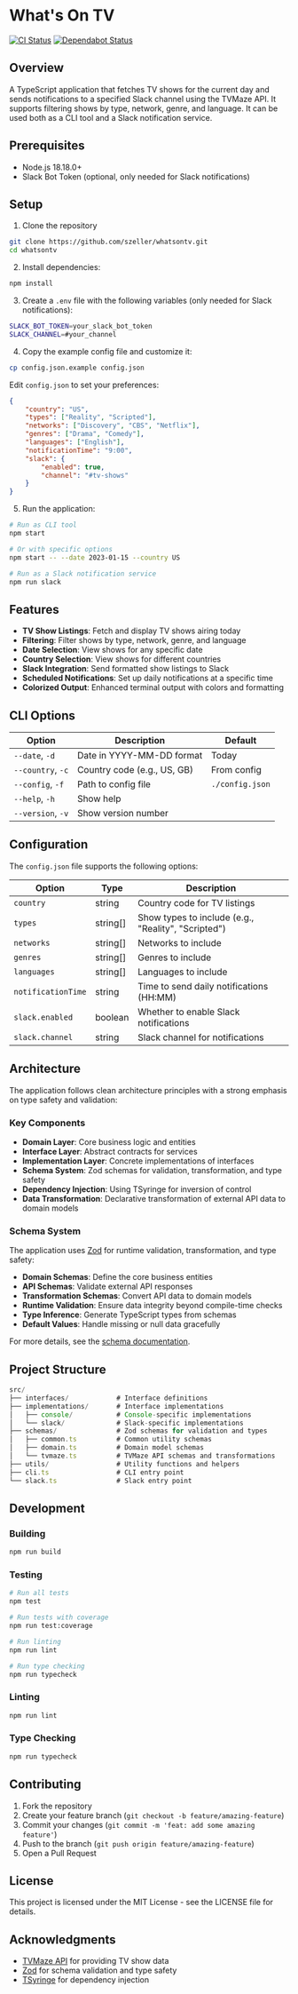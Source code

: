 # What's On TV

[![CI Status](https://github.com/szeller/whatsontv/actions/workflows/ci.yml/badge.svg)](https://github.com/szeller/whatsontv/actions)
[![Dependabot Status](https://img.shields.io/badge/Dependabot-enabled-brightgreen.svg)](https://github.com/szeller/whatsontv/blob/main/.github/dependabot.yml)


## Overview

A TypeScript application that fetches TV shows for the current day and sends notifications to a specified Slack channel using the TVMaze API. It supports filtering shows by type, network, genre, and language. It can be used both as a CLI tool and a Slack notification service.


## Prerequisites

- Node.js 18.18.0+
- Slack Bot Token (optional, only needed for Slack notifications)


## Setup

1. Clone the repository

```bash
git clone https://github.com/szeller/whatsontv.git
cd whatsontv
```

2. Install dependencies:

```bash
npm install
```

3. Create a `.env` file with the following variables (only needed for Slack notifications):

```bash
SLACK_BOT_TOKEN=your_slack_bot_token
SLACK_CHANNEL=#your_channel
```

4. Copy the example config file and customize it:

```bash
cp config.json.example config.json
```

Edit `config.json` to set your preferences:

```json
{
    "country": "US",
    "types": ["Reality", "Scripted"],
    "networks": ["Discovery", "CBS", "Netflix"],
    "genres": ["Drama", "Comedy"],
    "languages": ["English"],
    "notificationTime": "9:00",
    "slack": {
        "enabled": true,
        "channel": "#tv-shows"
    }
}
```

5. Run the application:

```bash
# Run as CLI tool
npm start

# Or with specific options
npm start -- --date 2023-01-15 --country US

# Run as a Slack notification service
npm run slack
```


## Features

- **TV Show Listings**: Fetch and display TV shows airing today
- **Filtering**: Filter shows by type, network, genre, and language
- **Date Selection**: View shows for any specific date
- **Country Selection**: View shows for different countries
- **Slack Integration**: Send formatted show listings to Slack
- **Scheduled Notifications**: Set up daily notifications at a specific time
- **Colorized Output**: Enhanced terminal output with colors and formatting


## CLI Options

| Option | Description | Default |
|--------|-------------|---------|
| `--date`, `-d` | Date in YYYY-MM-DD format | Today |
| `--country`, `-c` | Country code (e.g., US, GB) | From config |
| `--config`, `-f` | Path to config file | `./config.json` |
| `--help`, `-h` | Show help | |
| `--version`, `-v` | Show version number | |


## Configuration

The `config.json` file supports the following options:

| Option | Type | Description |
|--------|------|-------------|
| `country` | string | Country code for TV listings |
| `types` | string[] | Show types to include (e.g., "Reality", "Scripted") |
| `networks` | string[] | Networks to include |
| `genres` | string[] | Genres to include |
| `languages` | string[] | Languages to include |
| `notificationTime` | string | Time to send daily notifications (HH:MM) |
| `slack.enabled` | boolean | Whether to enable Slack notifications |
| `slack.channel` | string | Slack channel for notifications |


## Architecture

The application follows clean architecture principles with a strong emphasis on type safety and validation:

### Key Components

- **Domain Layer**: Core business logic and entities
- **Interface Layer**: Abstract contracts for services
- **Implementation Layer**: Concrete implementations of interfaces
- **Schema System**: Zod schemas for validation, transformation, and type safety
- **Dependency Injection**: Using TSyringe for inversion of control
- **Data Transformation**: Declarative transformation of external API data to domain models


### Schema System

The application uses [Zod](https://zod.dev/) for runtime validation, transformation, and type safety:

- **Domain Schemas**: Define the core business entities
- **API Schemas**: Validate external API responses
- **Transformation Schemas**: Convert API data to domain models
- **Runtime Validation**: Ensure data integrity beyond compile-time checks
- **Type Inference**: Generate TypeScript types from schemas
- **Default Values**: Handle missing or null data gracefully

For more details, see the [schema documentation](./src/schemas/README.md).


## Project Structure

```typescript
src/
├── interfaces/            # Interface definitions
├── implementations/       # Interface implementations
│   ├── console/           # Console-specific implementations
│   └── slack/             # Slack-specific implementations
├── schemas/               # Zod schemas for validation and types
│   ├── common.ts          # Common utility schemas
│   ├── domain.ts          # Domain model schemas
│   └── tvmaze.ts          # TVMaze API schemas and transformations
├── utils/                 # Utility functions and helpers
├── cli.ts                 # CLI entry point
└── slack.ts               # Slack entry point
```


## Development

### Building

```bash
npm run build
```

### Testing

```bash
# Run all tests
npm test

# Run tests with coverage
npm run test:coverage

# Run linting
npm run lint

# Run type checking
npm run typecheck
```

### Linting

```bash
npm run lint
```

### Type Checking

```bash
npm run typecheck
```


## Contributing

1. Fork the repository
2. Create your feature branch (`git checkout -b feature/amazing-feature`)
3. Commit your changes (`git commit -m 'feat: add some amazing feature'`)
4. Push to the branch (`git push origin feature/amazing-feature`)
5. Open a Pull Request


## License

This project is licensed under the MIT License - see the LICENSE file for details.


## Acknowledgments

- [TVMaze API](https://www.tvmaze.com/api) for providing TV show data
- [Zod](https://zod.dev/) for schema validation and type safety
- [TSyringe](https://github.com/microsoft/tsyringe) for dependency injection

